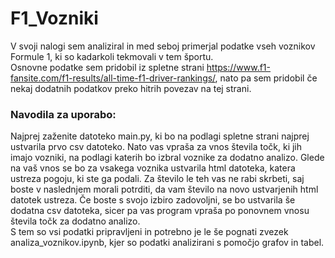 # F1_Vozniki
V svoji nalogi sem analiziral in med seboj primerjal podatke vseh voznikov Formule 1, ki so kadarkoli tekmovali v tem  športu.
<br/>Osnovne podatke sem pridobil iz spletne strani https://www.f1-fansite.com/f1-results/all-time-f1-driver-rankings/, nato pa sem pridobil če nekaj dodatnih podatkov preko hitrih povezav na tej strani. 

### Navodila za uporabo: 
Najprej zaženite datoteko main.py, ki bo na podlagi spletne strani najprej ustvarila prvo csv datoteko. Nato vas vpraša za vnos števila točk, ki jih imajo vozniki, na podlagi katerih bo izbral voznike za dodatno analizo. Glede na vaš vnos se bo za vsakega voznika ustvarila html datoteka, katera ustreza pogoju, ki ste ga podali. Za število le teh vas ne rabi skrbeti, saj boste v naslednjem morali potrditi, da vam število na novo ustvarjenih html datotek ustreza. Če boste s svojo izbiro zadovoljni, se bo ustvarila še dodatna csv datoteka, sicer pa vas program vpraša po ponovnem vnosu števila točk za dodatno analizo.
<br/>S tem so vsi podatki pripravljeni in potrebno je le še pognati zvezek analiza_voznikov.ipynb, kjer so podatki analizirani s pomočjo grafov in tabel.